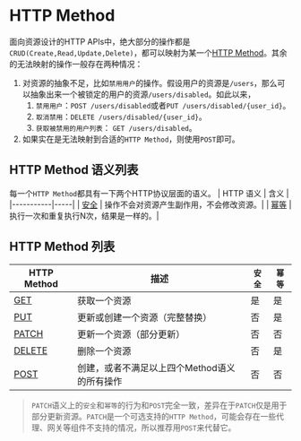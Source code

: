 # HTTP Method

面向资源设计的HTTP APIs中，绝大部分的操作都是`CRUD(Create,Read,Update,Delete)`，都可以映射为某一个[HTTP Method]。其余的无法映射的操作一般存在两种情况：

1. 对资源的抽象不足，比如`禁用用户`的操作。假设用户的资源是`/users`，那么可以抽象出来一个被锁定的用户的资源`/users/disabled`。如此以来，
   1. `禁用用户`：`POST /users/disabled`或者`PUT /users/disabled/{user_id}`。
   2. `取消禁用`：`DELETE /users/disabled/{user_id}`。
   3. `获取被禁用的用户列表`： `GET /users/disabled`。
2. 如果实在是无法映射到合适的`HTTP Method`，则使用`POST`即可。

## HTTP Method 语义列表

每一个`HTTP Method`都具有一下两个HTTP协议层面的语义。
| HTTP 语义 | 含义 |
|-----------|-----|
| [安全] | 操作不会对资源产生副作用，不会修改资源。|
| [幂等] | 执行一次和重复执行N次，结果是一样的。|

## HTTP Method 列表

| HTTP Method | 描述 | `安全` | `幂等` |
|-----------|----|-------|--------|
| [GET] | 获取一个资源 | 是 | 是 |
| [PUT] | 更新或创建一个资源（完整替换） | 否| 是 |
| [PATCH] | 更新一个资源（部分更新） | 否 | 否 |
| [DELETE] | 删除一个资源 |否|是|
| [POST] | 创建，或者不满足以上四个Method语义的所有操作 | 否 | 否 |

>`PATCH`语义上的`安全`和`幂等`的行为和`POST`完全一致，差异在于`PATCH`仅是用于部分更新资源。`PATCH`是一个可选支持的`HTTP Method`，可能会存在一些代理、网关等组件不支持的情况，所以推荐用`POST`来代替它。


[HTTP Method]:(https://tools.ietf.org/html/rfc7231#section-4) (HTTP/1.1 RFC7231 - HTTP Method)

[安全]:(https://tools.ietf.org/html/rfc7231#section-4.2.1) (HTTP/1.1 RFC7231 - HTTP Method - Safe Methods)

[幂等]:(https://tools.ietf.org/html/rfc7231#section-4.2.2) (HTTP/1.1 RFC7231 - HTTP Method - Idempotent Methods)

[GET]:(https://tools.ietf.org/html/rfc7231#section-4.3.1) (HTTP/1.1 RFC7231 - HTTP Method - GET)

[POST]:(https://tools.ietf.org/html/rfc7231#section-4.3.3) (HTTP/1.1 RFC7231 - HTTP Method - POST)

[PUT]:(https://tools.ietf.org/html/rfc7231#section-4.3.4) (HTTP/1.1 RFC7231 - HTTP Method - PUT)

[DELETE]:(https://tools.ietf.org/html/rfc7231#section-4.3.5) (HTTP/1.1 RFC7231 - HTTP Method - DELETE)

[PATCH]:(https://tools.ietf.org/html/rfc5789) (HTTP/1.1 RFC5789 - HTTP Method - PATCH)
